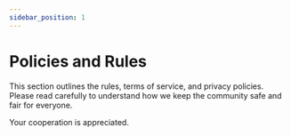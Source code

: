 ```yaml
---
sidebar_position: 1
---
```


# Policies and Rules

This section outlines the rules, terms of service, and privacy policies.  
Please read carefully to understand how we keep the community safe and fair for everyone.

Your cooperation is appreciated.
